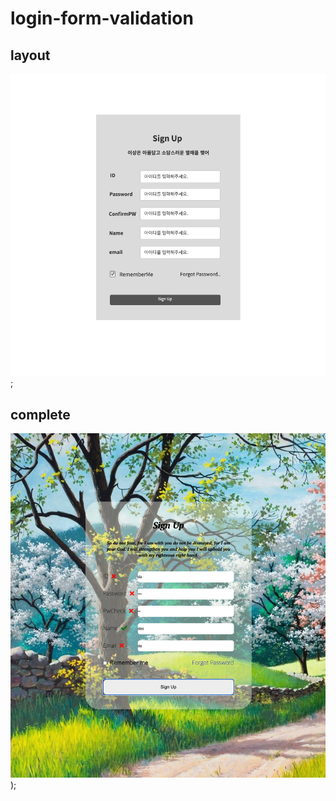 # login-form-validation

## layout
![layout](./images/layout.png);

## complete
![layout](./images/complete_form.png));
